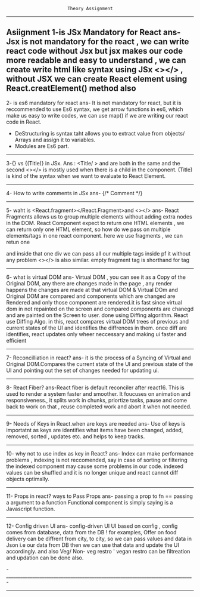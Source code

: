                            Theory Assignment
- - - - - - - - - - -- - - - -- - - - - - - -- - - - - - - - - - - - - - - -  
Asiignment 
1-is JSx Mandatory for React
ans- Jsx is not mandatory for the react , we can write react code without Jsx but jsx makes our code more readable and easy to understand , we can create write html like syntax using JSx <></> , without JSX we can create React element using React.creatElement() method also 
------------------------------------------
2- is es6 mandatory for react
ans- It is not mandatory for react, but it is reccommended to use Es6 syntax, we get arrow functions in es6, which make us easy to write codes, we can use map() if we are writing our react code in React.
- DeStructuring is syntax taht allows you to extract value from objects/ Arrays and assign it to variables.
- Modules are Es6 part.

-------------------------------------------------------------

3-{<Title/>} v {<Title></Title>} vs {(Title)} in JSx.
Ans : <Title/ > and <TitleComponent><TitleComponent/> are both in the same  and the second <></> is mostly used when there is a child in the component. (Title) is kind of the syntax when we want to evaluate to React Element. 
_________________________________________________________________________________

4- How to write comments in JSx
ans- {/* Comment */}
____________________________________________________________________________________
5- waht is <React.fragment></React.Fragment>and <></>
ans- React Fragments allows us to group multiple elements without adding extra nodes in the DOM. React Component expect to return one HTML elements , we can return only one HTML element, so how do we pass on multiple elements/tags in one react component.
here we use fragments , we can retun one <div><div/> and inside that one div we can pass all our multiple tags inside pf it without any problem <></> is also similar. empty fragment tag is shorthand for <fragment><fragment/> tag
__________________________________________________________________________________
6- what is virtual DOM
ans- Virtual DOM , you can see it as a Copy of the Original DOM, any there are changes made in the page , any render happens the changes are made at that virtual DOM & Virtual DOm and Original DOM are compared and components which are changed are Rendered and only those component are rendered.it is fast since virtual dom in not repainted on the screen and compared components are chanegd and are painted on the Screen to user. done using Diffing algorithm.
React use Diffing Algo. in this, react compares virtual DOM trees of previous and current   states of the UI and identifies the diffrences in them. once diff are identifies, react updates only wheer neccessary and making ui faster and efficient  

________________________________________________________________________________

7- Reconcilliation in react?
ans- it is the process of a Syncing of Virtual and Original DOM.Compares the current state of the UI and previous state of the UI and pointing out the set of changes needed for updating ui.

_________________________________________________________________________________
8- React Fiber?
ans-React fiber is default reconciler after react16. This is used to render a system faster and smoother.
It foucuses on animation and responsiveness., it splits work in chunks, priortize tasks, pause and come back to work on that , reuse completed  work and abort it when not needed.

_______________________________________________________________________________
9- Needs of Keys in React.when are keys are needed
ans- Use of keys is importatnt as keys are identifies what items have been changed, added, removed, sorted , updates etc. and helps to keep tracks.
_____________________________________________________________________________
10- why not to use index as key in React?
ans- Index can make performance problems , indexing is not reccomended, say in case of sorting or filtering the indexed component may cause some problems in our code. indexed values can be shuffled and it is no longer unique and react cannot diff objects optimally. 
________________________________________________________________________
11- Props in react? ways to Pass Props
ans- passing a prop to fn == passing a argument to a function
Functional component is simply saying is a Javascript function.
_________________________________________________________________________________________
12- Config driven UI
ans- config-driven UI
 UI based on config , config comes from database, data from the DB !
 for examples, Offer on food delivery can be diffrent from city, to city, so we can pass values and data in Json i.e our data from DB then we can use that data and update the UI accordingly.
 and also Veg/ Non- veg restro ' vegan restro can be filtreation and updation can be done also.

-______________________________________________________________________________-
- - - - - - - - - - - -- - - - - - - - -- - - - - - - - - - - - - - - - - -- -                            